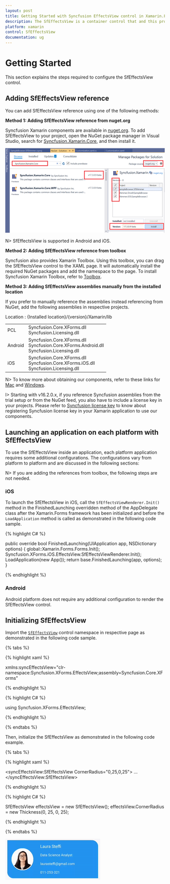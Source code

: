 ```yaml
---
layout: post
title: Getting Started with Syncfusion EffectsView control in Xamarin.Forms
description: The SfEffectsView is a container control that and this provided how to initialze Syncfusion EffectsView control in Xamarin.Forms.
platform: xamarin
control: SfEffectsView
documentation: ug
---
```


# Getting Started

This section explains the steps required to configure the SfEffectsView control.

## Adding SfEffectsView reference

You can add SfEffectsView reference using one of the following methods:

**Method 1: Adding SfEffectsView reference from nuget.org**

Syncfusion Xamarin components are available in [nuget.org](https://www.nuget.org/). To add SfEffectsView to your project, open the NuGet package manager in Visual Studio, search for [Syncfusion.Xamarin.Core](https://www.nuget.org/packages/Syncfusion.Xamarin.Core), and then install it.

![Add Packages](Getting-Started_images/Reference.png)

N> SfEffectsView is supported in Android and iOS.

**Method 2: Adding SfEffectsView reference from toolbox**

Syncfusion also provides Xamarin Toolbox. Using this toolbox, you can drag the SfEffectsView control to the XAML page. It will automatically install the required NuGet packages and add the namespace to the page. To install Syncfusion Xamarin Toolbox, refer to [Toolbox](https://help.syncfusion.com/xamarin/utility#toolbox).

**Method 3: Adding SfEffectsView assemblies manually from the installed location**

If you prefer to manually reference the assemblies instead referencing from NuGet, add the following assemblies in respective projects.

Location : {Installed location}/{version}/Xamarin/lib

<table>
<tr>
<td>PCL</td>
<td>Syncfusion.Core.XForms.dll<br/>Syncfusion.Licensing.dll<br/></td>
</tr>
<tr>
<td>Android</td>
<td>Syncfusion.Core.XForms.dll<br/>Syncfusion.Core.XForms.Android.dll<br/>Syncfusion.Licensing.dll<br/></td>
</tr>
<tr>
<td>iOS</td>
<td>Syncfusion.Core.XForms.dll<br/>Syncfusion.Core.XForms.iOS.dll<br/>Syncfusion.Licensing.dll<br/></td>
</tr>
</table>

N> To know more about obtaining our components, refer to these links for [Mac](https://help.syncfusion.com/xamarin/introduction/download-and-installation/mac/) and [Windows](https://help.syncfusion.com/xamarin/introduction/download-and-installation/windows/).

I> Starting with v16.2.0.x, if you reference Syncfusion assemblies from the trial setup or from the NuGet feed, you also have to include a license key in your projects. Please refer to [Syncfusion license key](https://help.syncfusion.com/common/essential-studio/licensing/license-key/) to know about registering Syncfusion license key in your Xamarin application to use our components.

## Launching an application on each platform with SfEffectsView

To use the SfEffectsView inside an application, each platform application requires some additional configurations. The configurations vary from platform to platform and are discussed in the following sections:

N> If you are adding the references from toolbox, the following steps are not needed.

### iOS

To launch the SfEffectsView in iOS, call the `SfEffectsViewRenderer.Init()` method in the FinishedLaunching overridden method of the AppDelegate class after the Xamarin.Forms framework has been initialized and before the `LoadApplication` method is called as demonstrated in the following code sample.

{% highlight C# %} 

public override bool FinishedLaunching(UIApplication app, NSDictionary options)
{
    global::Xamarin.Forms.Forms.Init();
    Syncfusion.XForms.iOS.EffectsView.SfEffectsViewRenderer.Init();
    LoadApplication(new App());
    return base.FinishedLaunching(app, options);
} 

{% endhighlight %}

### Android

Android platform does not require any additional configuration to render the SfEffectsView control.

## Initializing SfEffectsView

Import the [`SfEffectsView`](https://help.syncfusion.com/cr/cref_files/xamarin/Syncfusion.Core.XForms~Syncfusion.XForms.EffectsView.SfEffectsView.html) control namespace in respective page as demonstrated in the following code sample.

{% tabs %} 

{% highlight xaml %} 

xmlns:syncEffectsView="clr-namespace:Syncfusion.XForms.EffectsView;assembly=Syncfusion.Core.XForms"

{% endhighlight %}

{% highlight C# %} 

using Syncfusion.XForms.EffectsView;

{% endhighlight %}

{% endtabs %}

Then, initialize the SfEffectsView as demonstrated in the following code example.

{% tabs %} 

{% highlight xaml %} 

<syncEffectsView:SfEffectsView CornerRadius="0,25,0,25">
    ...
</syncEffectsView:SfEffectsView>

{% endhighlight %}

{% highlight C# %} 

SfEffectsView effectsView = new SfEffectsView();
effectsView.CornerRadius = new Thickness(0, 25, 0, 25);

{% endhighlight %}

{% endtabs %}

![EffectsView Initialization](Getting-Started_images/RippleEffect.gif)
